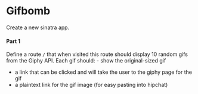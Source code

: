 # Gifbomb

Create a new sinatra app.

#### Part 1

Define a route `/` that when visited this route should display 10 random gifs from the Giphy API. Each gif should: - show the original-sized gif
- a link that can be clicked and will take the user to the giphy page for the gif
- a plaintext link for the gif image (for easy pasting into hipchat)
